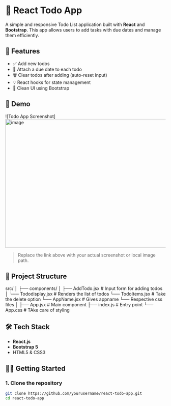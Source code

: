 # 📝 React Todo App

A simple and responsive Todo List application built with **React** and **Bootstrap**. This app allows users to add tasks with due dates and manage them efficiently.

## 🚀 Features

- ✅ Add new todos
- 📅 Attach a due date to each todo
- 🗑️ Clear todos after adding (auto-reset input)
- 💡 React hooks for state management
- 🎨 Clean UI using Bootstrap

## 📸 Demo

![Todo App Screenshot]
<img width="1615" height="405" alt="image" src="https://github.com/user-attachments/assets/9b3a5165-cbea-4afd-9897-0f0e96dd9053" />


> Replace the link above with your actual screenshot or local image path.

## 📂 Project Structure

src/
│
├── components/
│ ├── AddTodo.jsx # Input form for adding todos
│ └── Tododisplay.jsx # Renders the list of todos
  └── TodoItems.jsx #  Take the delete option 
  └── AppName.jsx  # Gives appname
  └── Respective css files
│
├── App.jsx # Main component
├── index.js # Entry point
└── App.css # TAke care of styling 

## 🛠️ Tech Stack

- **React.js**
- **Bootstrap 5**
- HTML5 & CSS3

## 🧑‍💻 Getting Started

### 1. Clone the repository

```bash
git clone https://github.com/yourusername/react-todo-app.git
cd react-todo-app
